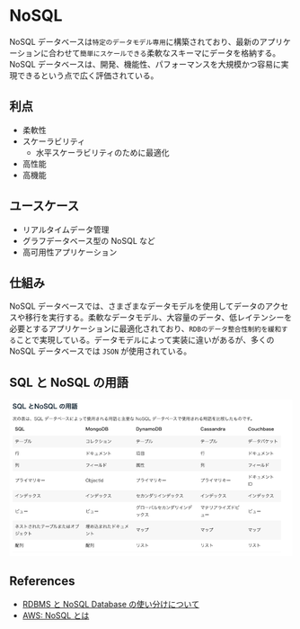 # NoSQL

NoSQL データベースは`特定のデータモデル専用`に構築されており、最新のアプリケーションに合わせて`簡単にスケールできる`柔軟なスキーマにデータを格納する。NoSQL データベースは、開発、機能性、パフォーマンスを大規模かつ容易に実現できるという点で広く評価されている。

## 利点

- 柔軟性
- スケーラビリティ
  - 水平スケーラビリティのために最適化
- 高性能
- 高機能

## ユースケース

- リアルタイムデータ管理
- グラフデータベース型の NoSQL など
- 高可用性アプリケーション

## 仕組み

NoSQL データベースでは、さまざまなデータモデルを使用してデータのアクセスや移行を実行する。柔軟なデータモデル、大容量のデータ、低レイテンシーを必要とするアプリケーションに最適化されており、`RDBのデータ整合性制約を緩和する`ことで実現している。データモデルによって実装に違いがあるが、多くの NoSQL データベースでは `JSON` が使用されている。

## SQL と NoSQL の用語

![nosql-terminology](https://github.com/hiromaily/documents/raw/main/images/nosql-terminology.png "nosql-terminology")

## References

- [RDBMS と NoSQL Database の使い分けについて](../comparison.md#rdbms-と-nosql-database-の使い分けについて)
- [AWS: NoSQL とは](https://aws.amazon.com/jp/nosql/)
